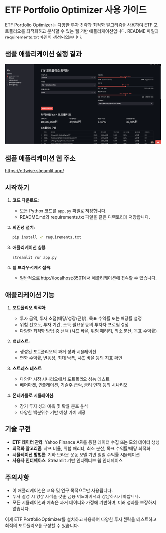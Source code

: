 # ETF Portfolio Optimizer 사용 가이드

ETF Portfolio Optimizer는 다양한 투자 전략과 최적화 알고리즘을 사용하여 ETF 포트폴리오를 최적화하고 분석할 수 있는 웹 기반 애플리케이션입니다. 
README 파일과 requirements.txt 파일이 생성되었습니다.

## 샘플 애플리케이션 실행 결과
![main.png](main.png)

## 샘플 애플리케이션 웹 주소
https://etfwise.streamlit.app/

## 시작하기

1. **코드 다운로드**: 
   - 모든 Python 코드를 `app.py` 파일로 저장합니다.
   - README.md와 requirements.txt 파일을 같은 디렉토리에 저장합니다.

2. **의존성 설치**:
   ```bash
   pip install -r requirements.txt
   ```

3. **애플리케이션 실행**:
   ```bash
   streamlit run app.py
   ```

4. **웹 브라우저에서 접속**:
   - 일반적으로 http://localhost:8501에서 애플리케이션에 접속할 수 있습니다.

## 애플리케이션 기능

1. **포트폴리오 최적화**:
   - 투자 금액, 투자 초점(배당/성장/균형), 목표 수익률 또는 배당률 설정
   - 위험 선호도, 투자 기간, 소득 필요성 등의 투자자 프로필 설정
   - 다양한 최적화 방법 중 선택 (샤프 비율, 위험 패리티, 최소 분산, 목표 수익률)

2. **백테스트**:
   - 생성된 포트폴리오의 과거 성과 시뮬레이션
   - 연화 수익률, 변동성, 최대 낙폭, 샤프 비율 등의 지표 확인

3. **스트레스 테스트**:
   - 다양한 시장 시나리오에서 포트폴리오 성능 테스트
   - 베어마켓, 인플레이션, 기술주 급락, 금리 인하 등의 시나리오

4. **몬테카를로 시뮬레이션**:
   - 장기 투자 성과 예측 및 확률 분포 분석
   - 다양한 백분위수 기반 예상 가치 제공

## 기술 구현

- **ETF 데이터 관리**: Yahoo Finance API를 통한 데이터 수집 또는 모의 데이터 생성
- **최적화 알고리즘**: 샤프 비율, 위험 패리티, 최소 분산, 목표 수익률/배당 최적화
- **시뮬레이션 방법론**: 기하 브라운 운동 모델 기반 일일 수익률 시뮬레이션
- **사용자 인터페이스**: Streamlit 기반 인터랙티브 웹 인터페이스

## 주의사항

- 이 애플리케이션은 교육 및 연구 목적으로만 사용됩니다.
- 투자 결정 시 항상 자격을 갖춘 금융 어드바이저와 상담하시기 바랍니다.
- 모든 시뮬레이션과 예측은 과거 데이터와 가정에 기반하며, 미래 성과를 보장하지 않습니다.

이제 ETF Portfolio Optimizer를 설치하고 사용하여 다양한 투자 전략을 테스트하고 최적의 포트폴리오를 구성할 수 있습니다. 
